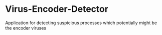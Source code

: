 # Virus-Encoder-Detector
Application for detecting suspicious processes which potentially might be the encoder viruses

